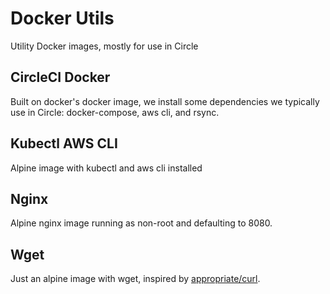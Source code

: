 # Docker Utils

Utility Docker images, mostly for use in Circle

## CircleCI Docker

Built on docker's docker image, we install some dependencies we typically use in Circle: docker-compose, aws cli, and rsync.

## Kubectl AWS CLI

Alpine image with kubectl and aws cli installed

## Nginx

Alpine nginx image running as non-root and defaulting to 8080.

## Wget

Just an alpine image with wget, inspired by [appropriate/curl](https://github.com/appropriate/docker-curl).
